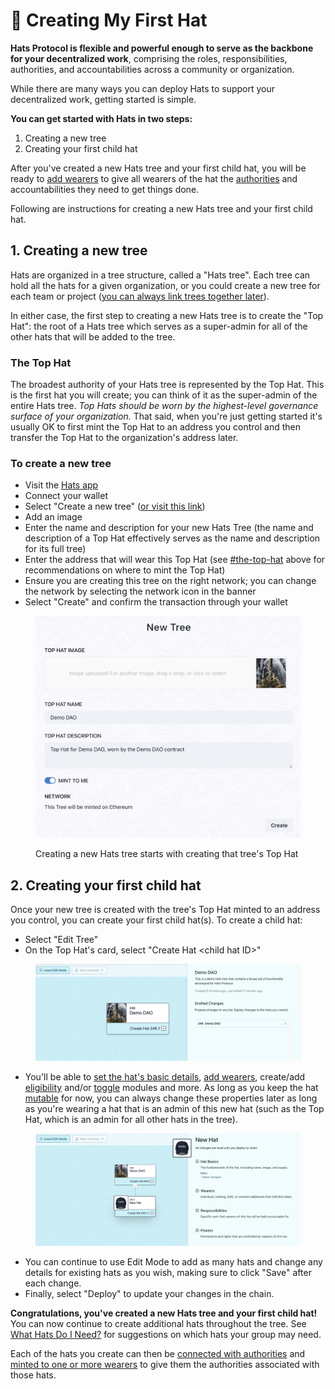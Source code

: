 # 🎩 Creating My First Hat

**Hats Protocol is flexible and powerful enough to serve as the backbone for your decentralized work**, comprising the roles, responsibilities, authorities, and accountabilities across a community or organization.&#x20;

While there are many ways you can deploy Hats to support your decentralized work, getting started is simple.

**You can get started with Hats in two steps:**

1. Creating a new tree
2. Creating your first child hat

After you've created a new Hats tree and your first child hat, you will be ready to [add wearers](adding-wearers.md) to give all wearers of the hat the [authorities](connecting-hats-with-authorities/) and accountabilities they need to get things done.

Following are instructions for creating a new Hats tree and your first child hat.

## 1. Creating a new tree

Hats are organized in a tree structure, called a "Hats tree". Each tree can hold all the hats for a given organization, or you could create a new tree for each team or project ([you can always link trees together later](linking-trees-together.md)).

In either case, the first step to creating a new Hats tree is to create the "Top Hat": the root of a Hats tree which serves as a super-admin for all of the other hats that will be added to the tree.

### **The Top Hat**

The broadest authority of your Hats tree is represented by the Top Hat. This is the first hat you will create; you can think of it as the super-admin of the entire Hats tree. _Top Hats should be worn by the highest-level governance surface of your organization._ That said, when you're just getting started it's usually OK to first mint the Top Hat to an address you control and then transfer the Top Hat to the organization's address later.

### **To create a new tree**

* Visit the [Hats app](https://app.hatsprotocol.xyz)
* Connect your wallet
* Select "Create a new tree" ([or visit this link](https://app.hatsprotocol.xyz/trees/new))
* Add an image
* Enter the name and description for your new Hats Tree (the name and description of a Top Hat effectively serves as the name and description for its full tree)
* Enter the address that will wear this Top Hat (see [#the-top-hat](creating-my-first-hat.md#the-top-hat "mention") above for recommendations on where to mint the Top Hat)
* Ensure you are creating this tree on the right network; you can change the network by selecting the network icon in the banner
* Select "Create" and confirm the transaction through your wallet

<figure><img src="../.gitbook/assets/Screenshot 2023-07-13 at 1.09.04 AM.png" alt=""><figcaption><p>Creating a new Hats tree starts with creating that tree's Top Hat</p></figcaption></figure>

## **2. Creating your first child hat**

Once your new tree is created with the tree's Top Hat minted to an address you control, you can create your first child hat(s). To create a child hat:

* Select "Edit Tree"
* On the Top Hat's card, select "Create Hat \<child hat ID>"

<figure><img src="../.gitbook/assets/Create Hat.png" alt=""><figcaption></figcaption></figure>

* You'll be able to [set the hat's basic details](setting-a-hats-basic-properties.md), [add wearers](adding-wearers.md), create/add [eligibility](setting-accountabilities/eligibility-requirements-for-wearers.md) and/or [toggle](setting-accountabilities/toggle-activating-and-deactivating-hats.md) modules and more. As long as you keep the hat [mutable](setting-a-hats-basic-properties.md#editable-mutability) for now, you can always change these properties later as long as you're wearing a hat that is an admin of this new hat (such as the Top Hat, which is an admin for all other hats in the tree).&#x20;

<figure><img src="../.gitbook/assets/New Hat Details.png" alt=""><figcaption></figcaption></figure>

* You can continue to use Edit Mode to add as many hats and change any details for existing hats as you wish, making sure to click "Save" after each change.
* Finally, select "Deploy" to update your changes in the chain.

**Congratulations, you've created a new Hats tree and your first child hat!** You can now continue to create additional hats throughout the tree. See [What Hats Do I Need?](what-hats-do-i-need.md) for suggestions on which hats your group may need.

Each of the hats you create can then be [connected with authorities](connecting-hats-with-authorities/) and [minted to one or more wearers](adding-wearers.md) to give them the authorities associated with those hats.&#x20;

